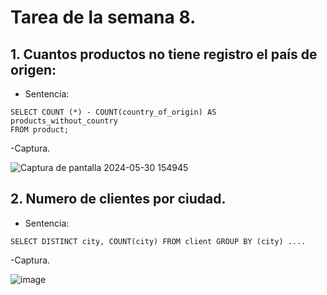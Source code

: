 # Tarea de la semana 8.
## 1. Cuantos productos no tiene registro el país de origen:
 - Sentencia:
  ```
SELECT COUNT (*) - COUNT(country_of_origin) AS products_without_country
FROM product;
  ```
-Captura.

![Captura de pantalla 2024-05-30 154945](https://github.com/CarlosQ18a/Tareas-Deberes/assets/146890782/9b38d72f-6076-4c75-9704-f57a1dbac1d2)

## 2. Numero de clientes por ciudad.
 - Sentencia:
  ```
  SELECT DISTINCT city, COUNT(city) FROM client GROUP BY (city) ....
  ```
-Captura.

![image](https://github.com/CarlosQ18a/Tareas-Deberes/assets/146890782/4c054234-eb41-4375-bfb6-5cf33688b8fe)
